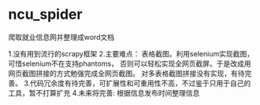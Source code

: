 # ncu_spider
爬取就业信息网并整理成word文档

1.没有用到流行的scrapy框架
2.主要难点：
  表格截图。利用selenium实现截图， 可惜selenium不在支持phantoms， 否则可以轻松实现全网页截屏。于是改成用网页截图拼接的方式勉强完成全网页截图。
对多表格截图拼接没有实现，有待完善。
3.代码冗余度有待完善，可扩展性和可重用性不高，不过鉴于只用于自己的工具，暂不打算扩充
4.未来将完善:
  根据信息发布时间整理信息
